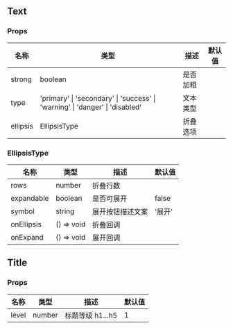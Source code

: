 ## Text

### Props

| 名称     | 类型                                                                         | 描述     | 默认值 |
| -------- | ---------------------------------------------------------------------------- | -------- | ------ |
| strong   | boolean                                                                      | 是否加粗 |        |
| type     | 'primary' \| 'secondary' \| 'success' \| 'warning' \| 'danger' \| 'disabled' | 文本类型 |        |
| ellipsis | EllipsisType                                                                 | 折叠选项 |        |

### EllipsisType

| 名称       | 类型       | 描述             | 默认值 |
| ---------- | ---------- | ---------------- | ------ |
| rows       | number     | 折叠行数         |        |
| expandable | boolean    | 是否可展开       | false  |
| symbol     | string     | 展开按钮描述文案 | '展开' |
| onEllipsis | () => void | 折叠回调         |        |
| onExpand   | () => void | 展开回调         |        |

## Title

### Props

| 名称  | 类型   | 描述             | 默认值 |
| ----- | ------ | ---------------- | ------ |
| level | number | 标题等级 h1...h5 | 1      |
